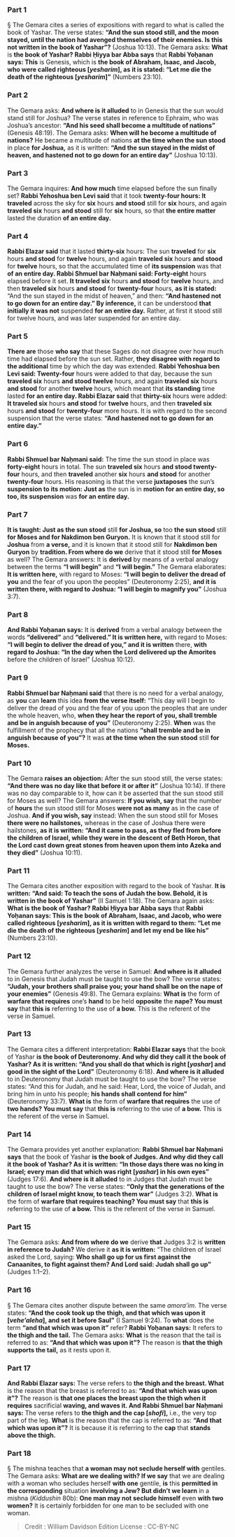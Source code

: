 
### Part 1
§ The Gemara cites a series of expositions with regard to what is called the book of Yashar. The verse states: <b>“And the sun stood still, and the moon stayed, until the nation had avenged themselves of their enemies. Is this not written in the book of Yashar”?</b> (Joshua 10:13). The Gemara asks: <b>What</b> is <b>the book of Yashar? Rabbi Ḥiyya bar Abba says</b> that <b>Rabbi Yoḥanan says: This</b> is Genesis, which is <b>the book of Abraham, Isaac, and Jacob, who were called righteous [<i>yesharim</i>], as it is stated: “Let me die the death of the righteous [<i>yesharim</i>]”</b> (Numbers 23:10).

### Part 2
The Gemara asks: <b>And where is it alluded</b> to in Genesis that the sun would stand still for Joshua? The verse states in reference to Ephraim, who was Joshua’s ancestor: <b>“And his seed shall become a multitude of nations”</b> (Genesis 48:19). The Gemara asks: <b>When will he become a multitude of nations?</b> He became a multitude of nations <b>at the time when the sun stood</b> in place <b>for Joshua,</b> as it is written: <b>“And the sun stayed in the midst of heaven, and hastened not to go down for an entire day”</b> (Joshua 10:13).

### Part 3
The Gemara inquires: <b>And how much</b> time elapsed before the sun finally set? <b>Rabbi Yehoshua ben Levi said</b> that it took <b>twenty-four hours: It traveled</b> across the sky for <b>six</b> hours <b>and stood</b> still for <b>six</b> hours, and again <b>traveled six</b> hours <b>and stood</b> still for <b>six</b> hours, so that <b>the entire matter</b> lasted the duration <b>of an entire day.</b>

### Part 4
<b>Rabbi Elazar said</b> that it lasted <b>thirty-six</b> hours: The sun <b>traveled</b> for <b>six</b> hours <b>and stood</b> for <b>twelve</b> hours, and again <b>traveled six</b> hours <b>and stood</b> for <b>twelve</b> hours, so that the accumulated time of <b>its suspension</b> was that <b>of an entire day. Rabbi Shmuel bar Naḥmani said: Forty-eight</b> hours elapsed before it set. <b>It traveled six</b> hours <b>and stood</b> for <b>twelve</b> hours, and then <b>traveled six</b> hours <b>and stood</b> for <b>twenty-four</b> hours, <b>as it is stated:</b> “And the sun stayed in the midst of heaven,” and then: <b>“And hastened not to go down for an entire day.” By inference,</b> it can be understood <b>that initially it was not</b> suspended <b>for an entire day.</b> Rather, at first it stood still for twelve hours, and was later suspended for an entire day.

### Part 5
<b>There are</b> those <b>who say</b> that these Sages do not disagree over how much time had elapsed before the sun set. Rather, <b>they disagree with regard to the additional</b> time by which the day was extended. <b>Rabbi Yehoshua ben Levi said: Twenty-four</b> hours were added to that day, because the sun <b>traveled six</b> hours <b>and stood twelve</b> hours, and again <b>traveled six</b> hours <b>and stood</b> for another <b>twelve</b> hours, which meant that <b>its standing</b> time lasted <b>for an entire day. Rabbi Elazar said</b> that <b>thirty-six</b> hours were added: <b>It traveled six</b> hours <b>and stood</b> for <b>twelve</b> hours, and then <b>traveled six</b> hours <b>and stood</b> for <b>twenty-four</b> more hours. It is with regard to the second suspension that the verse states: <b>“And hastened not to go down for an entire day.”</b>

### Part 6
<b>Rabbi Shmuel bar Naḥmani said:</b> The time the sun stood in place was <b>forty-eight</b> hours in total. The sun <b>traveled six</b> hours <b>and stood twenty-four</b> hours, and then <b>traveled</b> another <b>six</b> hours <b>and stood</b> for another <b>twenty-four</b> hours. His reasoning is that the verse <b>juxtaposes</b> the sun’s <b>suspension to its motion: Just as</b> the sun is in <b>motion for an entire day, so too, its suspension</b> was <b>for an entire day.</b>

### Part 7
<b>It is taught: Just as the sun stood</b> still <b>for Joshua, so</b> too <b>the sun stood</b> still <b>for Moses and for Nakdimon ben Guryon.</b> It is known that it stood still for <b>Joshua</b> from <b>a verse,</b> and it is known that it stood still for <b>Nakdimon ben Guryon</b> by <b>tradition. From where do we</b> derive that it stood still <b>for Moses</b> as well? The Gemara answers: It is <b>derived</b> by means of a verbal analogy between the terms <b>“I will begin”</b> and <b>“I will begin.”</b> The Gemara elaborates: <b>It is written here,</b> with regard to Moses: <b>“I will begin to deliver the dread of you</b> and the fear of you upon the peoples” (Deuteronomy 2:25), <b>and it is written there, with regard to Joshua: “I will begin to magnify you”</b> (Joshua 3:7).

### Part 8
<b>And Rabbi Yoḥanan says:</b> It is <b>derived</b> from a verbal analogy between the words <b>“delivered”</b> and <b>“delivered.” It is written here,</b> with regard to Moses: <b>“I will begin to deliver the dread of you,” and it is written</b> there, <b>with regard to Joshua: “In the day when the Lord delivered up the Amorites</b> before the children of Israel” (Joshua 10:12).

### Part 9
<b>Rabbi Shmuel bar Naḥmani said</b> that there is no need for a verbal analogy, as <b>you</b> can <b>learn</b> this idea <b>from the verse itself:</b> “This day will I begin to deliver the dread of you and the fear of you upon the peoples that are under the whole heaven, who, <b>when they hear the report of you, shall tremble and be in anguish because of you”</b> (Deuteronomy 2:25). <b>When</b> was the fulfillment of the prophecy that all the nations <b>“shall tremble and be in anguish because of you”?</b> It was <b>at the time when the sun stood</b> still <b>for Moses.</b>

### Part 10
The Gemara <b>raises an objection:</b> After the sun stood still, the verse states: <b>“And there was no day like that before it or after it”</b> (Joshua 10:14). If there was no day comparable to it, how can it be asserted that the sun stood still for Moses as well? The Gemara answers: <b>If you wish, say</b> that the number of <b>hours</b> the sun stood still for Moses <b>were not as many</b> as in the case of Joshua. <b>And if you wish, say</b> instead: When the sun stood still for Moses <b>there were no hailstones,</b> whereas in the case of Joshua there were hailstones, <b>as it is written: “And it came to pass, as they fled from before the children of Israel, while they were in the descent of Beth Horon, that the Lord cast down great stones from heaven upon them into Azeka and they died”</b> (Joshua 10:11).

### Part 11
The Gemara cites another exposition with regard to the book of Yashar. <b>It is written: “And said: To teach the sons of Judah the bow. Behold, it is written in the book of Yashar”</b> (II Samuel 1:18). The Gemara again asks: <b>What is the book of Yashar? Rabbi Ḥiyya bar Abba says</b> that <b>Rabbi Yoḥanan says: This is the book of Abraham, Isaac, and Jacob, who were called righteous [<i>yesharim</i>], as it is written with regard to them: “Let me die the death of the righteous [<i>yesharim</i>] and let my end be like his”</b> (Numbers 23:10).

### Part 12
The Gemara further analyzes the verse in Samuel: <b>And where is it alluded</b> to in Genesis that Judah must be taught to use the bow? The verse states: <b>“Judah, your brothers shall praise you; your hand shall be on the nape of your enemies”</b> (Genesis 49:8). The Gemara explains: <b>What is</b> the form of <b>warfare that requires</b> one’s <b>hand</b> to be held <b>opposite</b> the <b>nape? You must say</b> that <b>this is</b> referring to the use of <b>a bow.</b> This is the referent of the verse in Samuel.

### Part 13
The Gemara cites a different interpretation: <b>Rabbi Elazar says</b> that the book of Yashar <b>is the book of Deuteronomy. And why did they call it the book of Yashar? As it is written: “And you shall do that which is right [<i>yashar</i>] and good in the sight of the Lord”</b> (Deuteronomy 6:18). <b>And where is it alluded</b> to in Deuteronomy that Judah must be taught to use the bow? The verse states: “And this for Judah, and he said: Hear, Lord, the voice of Judah, and bring him in unto his people; <b>his hands shall contend for him”</b> (Deuteronomy 33:7). <b>What is</b> the form of <b>warfare that requires</b> the use of <b>two hands? You must say</b> that <b>this is</b> referring to the use of <b>a bow.</b> This is the referent of the verse in Samuel.

### Part 14
The Gemara provides yet another explanation: <b>Rabbi Shmuel bar Naḥmani says</b> that the book of Yashar <b>is the book of Judges. And why did they call it the book of Yashar? As it is written: “In those days there was no king in Israel; every man did that which was right [<i>yashar</i>] in his own eyes”</b> (Judges 17:6). <b>And where is it alluded</b> to in Judges that Judah must be taught to use the bow? The verse states: <b>“Only that the generations of the children of Israel might know, to teach them war”</b> (Judges 3:2). <b>What is</b> the form of <b>warfare that requires teaching? You must say</b> that <b>this is</b> referring to the use of <b>a bow.</b> This is the referent of the verse in Samuel.

### Part 15
The Gemara asks: <b>And from where do we</b> derive <b>that</b> Judges 3:2 is <b>written in reference to Judah?</b> We derive it <b>as it is written:</b> “The children of Israel asked the Lord, saying: <b>Who shall go up for us first against the Canaanites, to fight against them? And Lord said: Judah shall go up”</b> (Judges 1:1–2).

### Part 16
§ The Gemara cites another dispute between the same <i>amora’im</i>. The verse states: <b>“And the cook took up the thigh, and that which was upon it [<i>vehe’aleha</i>], and set it before Saul”</b> (I Samuel 9:24). To <b>what</b> does the term <b>“and that which was upon it”</b> refer? <b>Rabbi Yoḥanan says:</b> It refers to <b>the thigh and the tail.</b> The Gemara asks: <b>What</b> is the reason that the tail is referred to as: <b>“And that which was upon it”?</b> The reason is <b>that the thigh supports the tail,</b> as it rests upon it.

### Part 17
<b>And Rabbi Elazar says:</b> The verse refers to <b>the thigh and the breast. What</b> is the reason that the breast is referred to as: <b>“And that which was upon it”?</b> The reason is <b>that one places the breast upon the thigh when it requires</b> sacrificial <b>waving, and waves it. And Rabbi Shmuel bar Naḥmani says:</b> The verse refers to <b>the thigh and the cap [<i>shofi</i>],</b> i.e., the very top part of the leg. <b>What</b> is the reason that the cap is referred to as: <b>“And that which was upon it”?</b> It is because it is referring to the <b>cap</b> that <b>stands above the thigh.</b>

### Part 18
§ The mishna teaches that <b>a woman may not seclude herself with</b> gentiles. The Gemara asks: <b>What are we dealing with? If we say</b> that we are dealing with a woman who secludes herself <b>with one</b> gentile, <b>is</b> this <b>permitted in the corresponding</b> situation <b>involving a Jew? But didn’t we learn</b> in a mishna (<i>Kiddushin</i> 80b): <b>One man may not seclude himself</b> even <b>with two women?</b> It is certainly forbidden for one man to be secluded with one woman.

>Credit : William Davidson Edition
>License : CC-BY-NC